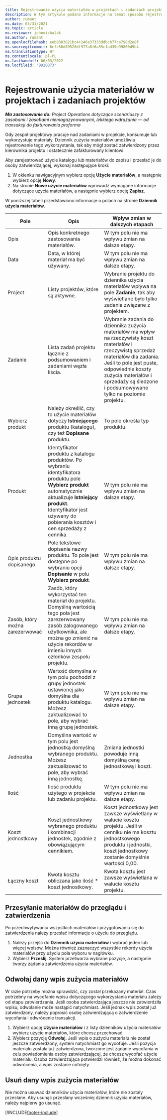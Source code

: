 ```yaml
---
title: Rejestrowanie użycia materiałów w projektach i zadaniach projektów
description: W tym artykule podano informacje na temat sposobu rejestrowania użycia materiałów względem projektów i zadań projektów.
author: rumant
ms.date: 03/31/2021
ms.topic: article
ms.reviewer: johnmichalak
ms.author: rumant
ms.openlocfilehash: eeb8303821bc4c246e37333ddbcb77ca798d2e8f
ms.sourcegitcommit: 6cfc50d89528df977a8f6a55c1ad39d99800d9b4
ms.translationtype: HT
ms.contentlocale: pl-PL
ms.lasthandoff: 06/03/2022
ms.locfileid: "8920073"
---
```

# <a name="record-material-usage-on-projects-and-project-tasks"></a>Rejestrowanie użycia materiałów w projektach i zadaniach projektów

_**Ma zastosowanie do:** Project Operations dotyczące scenariuszy z zasobami i zasobami niemagazynowanymi, lekkiego wdrażania — od transakcji do fakturowania proforma_

Gdy zespół projektowy pracuje nad zadaniami w projekcie, konsumuje lub wykorzystuje materiały. Dziennik zużycia materiałów umożliwia rejestrowanie tego wykorzystania, tak aby mógł zostać zatwierdzony przez kierownika projektu i ostatecznie zafakturowany klientowi. 

Aby zarejestrować użycie katalogu lub materiałów do zapisu i przesłać je do osoby zatwierdzającej, wykonaj następujące kroki: 

1. W okienku nawigacyjnym wybierz opcję **Użycie materiałów**, a następnie wybierz opcję **Nowy**.
2. Na stronie **Nowe użycie materiałów** wprowadź wymagane informacje dotyczące użycia materiałów, a następnie wybierz opcję **Zapisz**.

W poniższej tabeli przedstawiono informacje o polach na stronie **Dziennik użycia materiałów**. 

| **Pole** | **Opis** | **Wpływ zmian w dalszych etapach** |
| --- | --- | --- |
| Opis | Opis konkretnego zastosowania materiałów. | W tym polu nie ma wpływu zmian na dalsze etapy. |
| Data | Data, w której materiał ma być używany. | W tym polu nie ma wpływu zmian na dalsze etapy. |
| Project | Listy projektów, które są aktywne. | Wybranie projektu do dziennika użycia materiałów wpływa na pole **Zadanie**, tak aby wyświetlane było tylko zadania związane z projektem. |
| Zadanie | Lista zadań projektu łącznie z podsumowaniem i zadaniami węzła liścia. | Wybranie zadania do dziennika zużycia materiałów ma wpływ na rzeczywisty koszt materiałów i rzeczywistą sprzedaż materiałów dla zadania. Jeśli to pole jest puste, odpowiednie koszty zużycia materiałów i sprzedaży są śledzone i podsumowywane tylko na poziomie projektu. |
| Wybierz produkt | Należy określić, czy to użycie materiałów dotyczy **Istniejącego** produktu (katalogu), czy też **Dopisane** produktu. | To pole określa typ produktu. |
| Produkt | Identyfikator produktu z katalogu produktów. Po wybraniu identyfikatora produktu pole **Wybierz produkt** automatycznie aktualizuje **Istniejący produkt**. Identyfikator jest używany do pobierania kosztów i cen sprzedaży z cennika. | W tym polu nie ma wpływu zmian na dalsze etapy. |
| Opis produktu dopisanego | Pole tekstowe dopisania nazwy produktu. To pole jest dostępne po wybraniu opcji **Dopisanie** w polu **Wybierz produkt**.| W tym polu nie ma wpływu zmian na dalsze etapy. |
| Zasób, który można zarezerwować| Zasób, który wykorzystać ten materiał do projektu. Domyślną wartością tego pola jest zarezerwowany zasób zalogowanego użytkownika, ale można go zmienić na użycie rekordów w imieniu innych członków zespołu projektu. | W tym polu nie ma wpływu zmian na dalsze etapy. |
| Grupa jednostek | Wartość domyślna w tym polu pochodzi z grupy jednostek ustawionej jako domyślna dla produktu katalogu. Możesz zaktualizować to pole, aby wybrać inną grupę jednostek. | W tym polu nie ma wpływu zmian na dalsze etapy. |
| Jednostka | Domyślna wartość w tym polu jest jednostką domyślną wybranego produktu. Możesz zaktualizować to pole, aby wybrać inną jednostkę. | Zmiana jednostki powoduje inną domyślną cenę jednostkową i koszt. |
| Ilość | Ilość produktu użytego w projekcie lub zadaniu projektu. | W tym polu nie ma wpływu zmian na dalsze etapy. |
| Koszt jednostkowy | Koszt jednostkowy wybranego produktu i kombinacji jednostek, zgodnie z obowiązującym cennikiem. | Koszt jednostkowy jest zawsze wyświetlany w walucie kosztu projektu. Jeśli w cenniku nie ma kosztu jednostkowego produktu i jednostki, koszt jednostkowy zostanie domyślnie wartości 0,00. |
| Łączny koszt | Kwota kosztu obliczana jako ilość \* koszt jednostkowy.| Kwota kosztu jest zawsze wyświetlana w walucie kosztu projektu. |


## <a name="submit-material-usage-for-review-and-approval"></a>Przesyłanie materiałów do przeglądu i zatwierdzenia 
Po przechwytywaniu wszystkich materiałów i przygotowaniu się do zatwierdzenia należy przesłać informacje o użyciu do przeglądu.

1. Należy przejść do **Dziennik użycia materiałów** i wybrać jeden lub więcej wpisów. Można również zaznaczyć wszystkie rekordy użycia materiałów przy użyciu pola wyboru w nagłówku.
2. Wybierz **Prześlij**. System przetwarza wybrane pozycje, a następnie tworzy żądania zatwierdzenia użycia materiałów.

## <a name="recall-a-material-usage-log"></a>Odwołaj dany wpis zużycia materiałów

W razie potrzeby można sprawdzić, czy został przekazany materiał. Czas potrzebny na wycofanie wpisu dotyczącego wykorzystania materiału zależy od etapu zatwierdzania.  Jeśli osoba zatwierdzająca jeszcze nie zatwierdziła wpisu, odwołanie może nastąpić natychmiast. Jeśli jednak wpis został już zatwierdzony, należy poprosić osobę zatwierdzającą o zatwierdzenie wycofania i odwrócenie transakcji.

1. Wybierz opcję **Użycie materiałów** i z listy dzienników użycia materiałów wybierz użycie materiałów, które chcesz przechować.
2. Wybierz pozycję **Odwołaj**. Jeśli wpis o zużyciu materiału nie został jeszcze zatwierdzony, system natychmiast go wycofuje. Jeśli pozycja materiału została już zatwierdzona, tworzone jest żądanie wycofania w celu powiadomienia osoby zatwierdzającej, że chcesz wycofać użycie materiału. Osoba zatwierdzająca potwierdzi również, że można dokonać odwrócenia, a wpis zostanie cofnięty.

## <a name="delete-a-material-usage-log"></a>Usuń dany wpis zużycia materiałów

Nie można usuwać dzienników użycia materiałów, które nie zostały przesłane. Aby usunąć przesłany wcześniej dziennik użycia materiałów, należy najpierw go usunąć.



[!INCLUDE[footer-include](../includes/footer-banner.md)]
